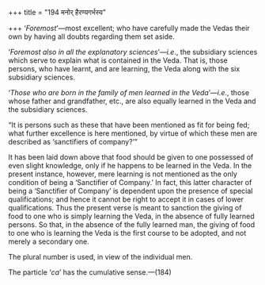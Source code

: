 +++
title = "194 मनोर् हैरण्यगर्भस्य"

+++
‘*Foremost*’—most excellent; who have carefully made the Vedas their own
by having all doubts regarding them set aside.

‘*Foremost also in all the explanatory sciences*’—*i.e*., the subsidiary
sciences which serve to explain what is contained in the Veda. That is,
those persons, who have learnt, and are learning, the Veda along with
the six subsidiary sciences.

‘*Those who are born in the family of men learned in the Veda*’—*i.e*.,
those whose father and grandfather, etc., are also equally learned in
the Veda and the subsidiary sciences.

“It is persons such as these that have been mentioned as fit for being
fed; what further excellence is here mentioned, by virtue of which these
men are described as ‘sanctifiers of company?’”

It has been laid down above that food should be given to one possessed
of even slight knowledge, only if he happens to be learned in the Veda.
In the present instance, however, mere learning is not mentioned as the
only condition of being a ‘Sanctifier of Company.’ In fact, this latter
character of being a ‘Sanctifier of Company’ is dependent upon the
presence of special qualifications; and hence it cannot be right to
accept it in cases of lower qualifications. Thus the present verse is
meant to sanction the giving of food to one who is simply learning the
Veda, in the absence of fully learned persons. So that, in the absence
of the fully learned man, the giving of food to one who is learning the
Veda is the first course to be adopted, and not merely a secondary one.

The plural number is used, in view of the individual men.

The particle ‘*ca*’ has the cumulative sense.—(184)


